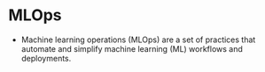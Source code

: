 MLOps
=========

- Machine learning operations (MLOps) are a set of practices that automate and simplify machine learning (ML) workflows and deployments.
